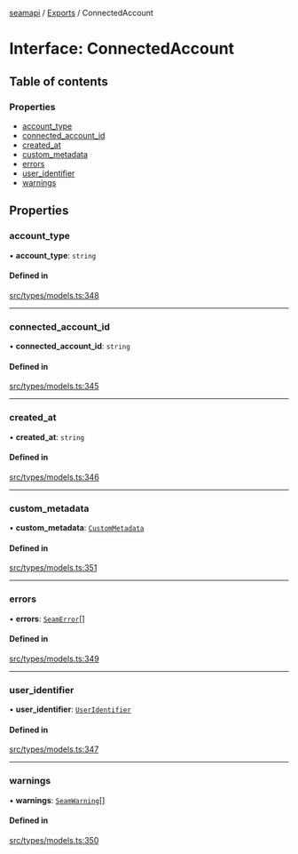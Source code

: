 [seamapi](../README.md) / [Exports](../modules.md) / ConnectedAccount

# Interface: ConnectedAccount

## Table of contents

### Properties

- [account\_type](ConnectedAccount.md#account_type)
- [connected\_account\_id](ConnectedAccount.md#connected_account_id)
- [created\_at](ConnectedAccount.md#created_at)
- [custom\_metadata](ConnectedAccount.md#custom_metadata)
- [errors](ConnectedAccount.md#errors)
- [user\_identifier](ConnectedAccount.md#user_identifier)
- [warnings](ConnectedAccount.md#warnings)

## Properties

### account\_type

• **account\_type**: `string`

#### Defined in

[src/types/models.ts:348](https://github.com/seamapi/javascript/blob/main/src/types/models.ts#L348)

___

### connected\_account\_id

• **connected\_account\_id**: `string`

#### Defined in

[src/types/models.ts:345](https://github.com/seamapi/javascript/blob/main/src/types/models.ts#L345)

___

### created\_at

• **created\_at**: `string`

#### Defined in

[src/types/models.ts:346](https://github.com/seamapi/javascript/blob/main/src/types/models.ts#L346)

___

### custom\_metadata

• **custom\_metadata**: [`CustomMetadata`](../modules.md#custommetadata)

#### Defined in

[src/types/models.ts:351](https://github.com/seamapi/javascript/blob/main/src/types/models.ts#L351)

___

### errors

• **errors**: [`SeamError`](SeamError.md)[]

#### Defined in

[src/types/models.ts:349](https://github.com/seamapi/javascript/blob/main/src/types/models.ts#L349)

___

### user\_identifier

• **user\_identifier**: [`UserIdentifier`](UserIdentifier.md)

#### Defined in

[src/types/models.ts:347](https://github.com/seamapi/javascript/blob/main/src/types/models.ts#L347)

___

### warnings

• **warnings**: [`SeamWarning`](SeamWarning.md)[]

#### Defined in

[src/types/models.ts:350](https://github.com/seamapi/javascript/blob/main/src/types/models.ts#L350)
